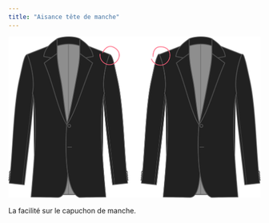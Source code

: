 ```yaml
---
title: "Aisance tête de manche"
---
```


![Aisance tête de manche](sleevecapease.svg)

La facilité sur le capuchon de manche.




